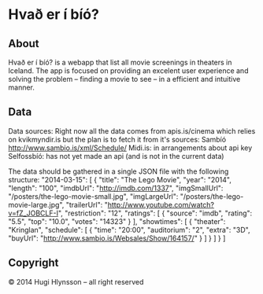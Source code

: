 # Hvað er í bíó?

## About
Hvað er í bíó? is a webapp that list all movie screenings in theaters in Iceland. The app is focused on providing an excelent user experience and solving the problem – finding a movie to see – in a efficient and intuitive manner.

## Data
Data sources:
Right now all the data comes from apis.is/cinema which relies on kvikmyndir.is but the plan is to fetch it from it's sources:
Sambíó http://www.sambio.is/xml/Schedule/
Midi.is: in arrangements about api key
Selfossbíó: has not yet made an api (and is not in the current data)

The data should be gathered in a single JSON file with the following structure:
    "2014-03-15": [
        {
            "title": "The Lego Movie",
            "year": "2014",
            "length": "100",
            "imdbUrl": "http://imdb.com/1337",
            "imgSmallUrl": "/posters/the-lego-movie-small.jpg",
            "imgLargeUrl": "/posters/the-lego-movie-large.jpg",
            "trailerUrl": "http://www.youtube.com/watch?v=fZ_JOBCLF-I",
            "restriction": "12",
            "ratings": [
                {
                    "source": "imdb",
                    "rating": "5.5",
                    "top": "10.0",
                    "votes": "14323"
                }
            ],
            "showtimes": [
                { 
                    "theater": "Kringlan",
                    "schedule": [
                        {
                            "time": "20:00",
                            "auditorium": "2",
                            "extra": "3D",
                            "buyUrl": "http://www.sambio.is/Websales/Show/164157/"
                        }
                    ]
                }
            ]
        }
    ]



## Copyright
© 2014 Hugi Hlynsson – all right reserved
